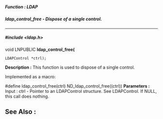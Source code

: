 ##### Function : LDAP
##### ldap_control_free - Dispose of a single control.
---
##### #include <ldap.h>
void LNPUBLIC **ldap_control_free(**

	LDAPControl *ctrl);
**Description :**
This function is used to dispose of a single control.

Implemented as a macro:

#define ldap_control_free(ctrl) ND_ldap_control_free((ctrl))
**Parameters :**
Input :
ctrl  -  Pointer to an LDAPControl structure.  See LDAPControl.  If NULL, this call does nothing.


**See Also :**
[](D:/md_files/.md)
---
